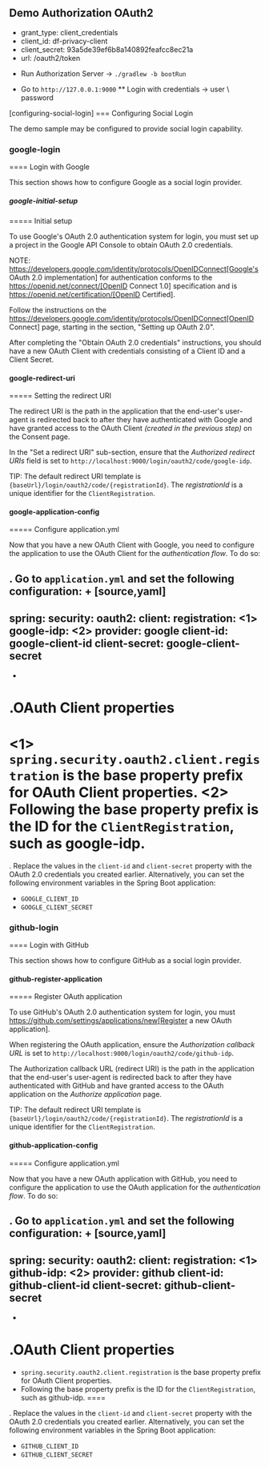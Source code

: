 ## Demo Authorization OAuth2
 - grant_type: client_credentials
 - client_id: df-privacy-client
 - client_secret: 93a5de39ef6b8a140892feafcc8ec21a
 - url: /oauth2/token

* Run Authorization Server -> `./gradlew -b bootRun`

* Go to `http://127.0.0.1:9000`
  ** Login with credentials -> user \ password

[configuring-social-login]
=== Configuring Social Login

The demo sample may be configured to provide social login capability.

### google-login
==== Login with Google

This section shows how to configure Google as a social login provider.

##### google-initial-setup
===== Initial setup

To use Google's OAuth 2.0 authentication system for login, you must set up a project in the Google API Console to obtain OAuth 2.0 credentials.

NOTE: https://developers.google.com/identity/protocols/OpenIDConnect[Google's OAuth 2.0 implementation] for authentication conforms to the
https://openid.net/connect/[OpenID Connect 1.0] specification and is https://openid.net/certification/[OpenID Certified].

Follow the instructions on the https://developers.google.com/identity/protocols/OpenIDConnect[OpenID Connect] page, starting in the section, "Setting up OAuth 2.0".

After completing the "Obtain OAuth 2.0 credentials" instructions, you should have a new OAuth Client with credentials consisting of a Client ID and a Client Secret.

#### google-redirect-uri
===== Setting the redirect URI

The redirect URI is the path in the application that the end-user's user-agent is redirected back to after they have authenticated with Google
and have granted access to the OAuth Client _(created in the previous step)_ on the Consent page.

In the "Set a redirect URI" sub-section, ensure that the *Authorized redirect URIs* field is set to `http://localhost:9000/login/oauth2/code/google-idp`.

TIP: The default redirect URI template is `{baseUrl}/login/oauth2/code/{registrationId}`.
The *_registrationId_* is a unique identifier for the `ClientRegistration`.

#### google-application-config
===== Configure application.yml

Now that you have a new OAuth Client with Google, you need to configure the application to use the OAuth Client for the _authentication flow_. To do so:

. Go to `application.yml` and set the following configuration:
+
[source,yaml]
----
spring:
security:
oauth2:
client:
registration:	<1>
google-idp:	<2>
provider: google
client-id: google-client-id
client-secret: google-client-secret
----
+
.OAuth Client properties
====
<1> `spring.security.oauth2.client.registration` is the base property prefix for OAuth Client properties.
<2> Following the base property prefix is the ID for the `ClientRegistration`, such as google-idp.
====

. Replace the values in the `client-id` and `client-secret` property with the OAuth 2.0 credentials you created earlier.
Alternatively, you can set the following environment variables in the Spring Boot application:
* `GOOGLE_CLIENT_ID`
* `GOOGLE_CLIENT_SECRET`

### github-login
==== Login with GitHub

This section shows how to configure GitHub as a social login provider.

#### github-register-application
===== Register OAuth application

To use GitHub's OAuth 2.0 authentication system for login, you must https://github.com/settings/applications/new[Register a new OAuth application].

When registering the OAuth application, ensure the *Authorization callback URL* is set to `http://localhost:9000/login/oauth2/code/github-idp`.

The Authorization callback URL (redirect URI) is the path in the application that the end-user's user-agent is redirected back to after they have authenticated with GitHub
and have granted access to the OAuth application on the _Authorize application_ page.

TIP: The default redirect URI template is `{baseUrl}/login/oauth2/code/{registrationId}`.
The *_registrationId_* is a unique identifier for the `ClientRegistration`.

#### github-application-config
===== Configure application.yml

Now that you have a new OAuth application with GitHub, you need to configure the application to use the OAuth application for the _authentication flow_. To do so:

. Go to `application.yml` and set the following configuration:
+
[source,yaml]
----
spring:
security:
oauth2:
client:
registration:	<1>
github-idp:	<2>
provider: github
client-id: github-client-id
client-secret: github-client-secret
----
+
.OAuth Client properties
====
 -  `spring.security.oauth2.client.registration` is the base property prefix for OAuth Client properties.
 -  Following the base property prefix is the ID for the `ClientRegistration`, such as github-idp.
====

. Replace the values in the `client-id` and `client-secret` property with the OAuth 2.0 credentials you created earlier.
Alternatively, you can set the following environment variables in the Spring Boot application:
* `GITHUB_CLIENT_ID`
* `GITHUB_CLIENT_SECRET`
